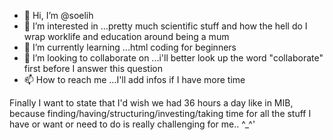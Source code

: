 - 👋 Hi, I’m @soelih
- 👀 I’m interested in ...pretty much scientific stuff and how the hell do I wrap worklife and education around being a mum
- 🌱 I’m currently learning ...html coding for beginners
- 💞️ I’m looking to collaborate on ...i'll better look up the word "collaborate" first before I answer this question
- 📫 How to reach me ...I'll add infos if I have more time

Finally I want to state that I'd wish we had 36 hours a day like in MIB, because finding/having/structuring/investing/taking
time for all the stuff I have or want or need to do is really challenging for me.. ^_^'

<!---
soelih/soelih is a ✨ special ✨ repository because its `README.md` (this file) appears on your GitHub profile.
You can click the Preview link to take a look at your changes.
--->
